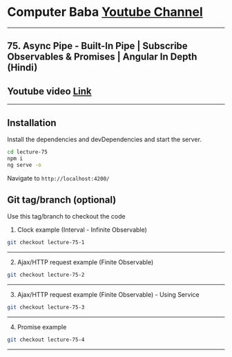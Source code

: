 # Computer Baba [Youtube Channel](https://www.youtube.com/c/ComputerBabaOfficial)

---

## 75. Async Pipe - Built-In Pipe | Subscribe Observables & Promises | Angular In Depth (Hindi)

## Youtube video [Link](https://youtu.be/MIfuYJIGjIU)

---

## Installation

Install the dependencies and devDependencies and start the server.

```sh
cd lecture-75
npm i
ng serve -o
```

Navigate to `http://localhost:4200/`

## Git tag/branch (optional)

Use this tag/branch to checkout the code

1. Clock example (Interval - Infinite Observable)

```sh
git checkout lecture-75-1
```

---

2. Ajax/HTTP request example (Finite Observable)

```sh
git checkout lecture-75-2
```

---

3. Ajax/HTTP request example (Finite Observable) - Using Service

```sh
git checkout lecture-75-3
```

---

4. Promise example

```sh
git checkout lecture-75-4
```

---
